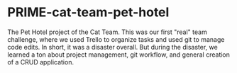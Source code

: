 # PRIME-cat-team-pet-hotel

The Pet Hotel project of the Cat Team. This was our first "real" team challenge, where we used Trello to organize tasks and used git to manage code edits. In short, it was a disaster overall. But during the disaster, we learned a ton about project management, git workflow, and general creation of a CRUD application.
